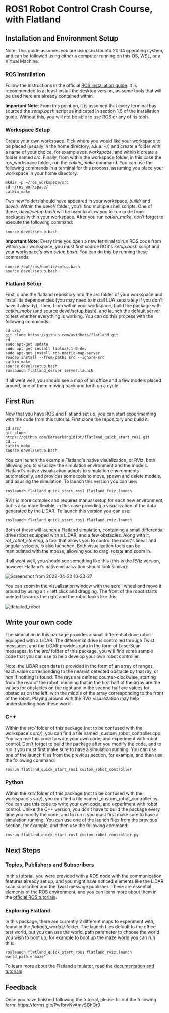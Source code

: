 # ROS1 Robot Control Crash Course, with Flatland

## Installation and Environment Setup

Note: This guide assumes you are using an Ubuntu 20.04 operating system, and can be followed using either a computer running on this OS, WSL, or a Virtual Machine.

### ROS Installation

Follow the instructions in the official [ROS installation guide](http://wiki.ros.org/noetic/Installation/Ubuntu). It is recommended to at least install the desktop version, as some tools that will be used here are already contained within.

**Important Note**: From this point on, it is assumed that every terminal has sourced the _setup.bash_ script as indicated in section 1.5 of the installation guide. Without this, you will not be able to use ROS or any of its tools.

### Workspace Setup

Create your own workspace. Pick where you would like your workspace to be placed (usually in the home directory, a.k.a. _~/_) and create a folder with a name of your choice, for example _ros\_workspace_, and within it create a folder named _src_. Finally, from within the workspace folder, in this case the ros_workspace folder, run the _catkin\_make_ command. You can use the following commands in a terminal for this process, assuming you place your workspace in your home directory:

```
mkdir -p ~/ros_workspace/src
cd ~/ros_workspace/
catkin_make
```

Two new folders should have appeared in your workspace, _build/_ and _devel/_. Within the _devel/_ folder, you'll find multiple shell scripts. One of these, _devel/setup.bash_ will be used to allow you to run code from packages within your workspace. After you run _catkin\_make_, don't forget to execute the following command:

```
source devel/setup.bash
```

**Important Note**: Every time you open a new terminal to run ROS code from within your workspace, you must first source ROS's _setup.bash_ script and your workspace's own _setup.bash_. You can do this by running these commands:

```
source /opt/ros/noetic/setup.bash
source devel/setup.bash
```

### Flatland Setup

First, clone the flatland repository into the _src_ folder of your workspace and install its dependencies (you may need to install LUA separately if you don't have it already). Then, from within your workspace, build the package with _catkin\_make_ (and source devel/setup.bash), and launch the default server to test whether everything is working. You can do this process with the following commands:

```
cd src/
git clone https://github.com/avidbots/flatland.git
cd ..
sudo apt-get update
sudo apt-get install liblua5.1-0-dev
sudo apt-get install ros-noetic-map-server
rosdep install --from-paths src --ignore-src
catkin_make
source devel/setup.bash
roslaunch flatland_server server.launch
```

If all went well, you should see a map of an office and a few models placed around, one of them moving back and forth on a cycle.

## First Run

Now that you have ROS and Flatland set up, you can start experimenting with the code from this tutorial. First clone the repository and build it:
```
cd src/
git clone https://github.com/BerserkingIdiot/flatland_quick_start_ros1.git
cd ..
catkin_make
source devel/setup.bash
```
You can launch the example Flatland's native visualization, or RViz, both allowing you to visualize the simulation environment and the models.
Flatland's native visualization adapts to simulation environments automatically, and provides some tools to move, spawn and delete models, and pausing the simulation. To launch this version you can use:
```
roslaunch flatland_quick_start_ros1 flatland_fviz.launch
```
RViz is more complex and requires manual setup for each new environment, but is also more flexible, in this case providing a visualization of the data generated by the LiDAR. To launch this version you can use:
```
roslaunch flatland_quick_start_ros1 flatland_rviz.launch
```
Both of these will launch a Flatland simulation, containing a small differential drive robot equipped with a LiDAR, and a few obstacles. Along with it, _rqt\_robot\_steering_, a tool that allows you to control the robot's linear and angular velocity, is also launched. Both visualization tools can be manipulated with the mouse, allowing you to drag, rotate and zoom in.

If all went well, you should see something like this (this is the RViz version, however Flatland's native visualization should look similar):

![Screenshot from 2022-04-20 10-23-27](https://user-images.githubusercontent.com/38168315/164197987-29a0a7ce-2651-4777-bcbb-07eb2cf1137f.png)

You can zoom in the visualization window with the scroll wheel and move it around by using alt + left click and dragging. The front of the robot starts pointed towards the right and the robot looks like this:

![detailed_robot](https://user-images.githubusercontent.com/38168315/175785428-7792a770-7a78-4777-91b3-50555e26e98a.png)

## Write your own code

The simulation in this package provides a small differential drive robot equipped with a LiDAR. The differential drive is controlled through Twist messages, and the LiDAR provides data in the form of LaserScan messages. In the _src/_ folder of this package, you will find some sample code that you can use to help develop your own robot controller.

Note: the LiDAR scan data is provided in the form of an array of ranges, each value corresponding to the nearest detected obstacle by that ray, or _nan_ if nothing is found. The rays are defined counter-clockwise, starting from the rear of the robot, meaning that in the first half of the array are the values for obstacles on the right and in the second half are values for obstacles on the left, with the middle of the array corresponding to the front of the robot. Playing around with the RViz visualization may help understanding how these work.

### C++

Within the _src/_ folder of this package (not to be confused with the workspace's _src/_), you can find a file named _custom_robot_controller.cpp. You can use this code to write your own code, and experiment with robot control. Don't forget to build the package after you modify the code, and to run it you must first make sure to have a simulation running. You can use one of the launch files from the previous section, for example, and then use the following command:
```
rosrun flatland_quick_start_ros1 custom_robot_controller
```

### Python

Within the _src/_ folder of this package (not to be confused with the workspace's _src/_), you can find a file named _custom_robot_controller.py. You can use this code to write your own code, and experiment with robot control. Unlike the C++ version, you don't have to build the package every time you modify the code, and to run it you must first make sure to have a simulation running. You can use one of the launch files from the previous section, for example, and then use the following command:
```
rosrun flatland_quick_start_ros1 custom_robot_controller.py
```

## Next Steps

### Topics, Publishers and Subscribers

In this tutorial, you were provided with a ROS node with the communication features already set up, and you might have noticed elements like the LiDAR scan subscriber and the Twist message publisher. These are essential elements of the ROS environment, and you can learn more about them in the [official ROS tutorials](http://wiki.ros.org/ROS/Tutorials).

### Exploring Flatland

In this package, there are currently 2 different maps to experiment with, found in the _flatland\_worlds/_ folder. The launch files default to the office test world, but you can use the world_path parameter to choose the world you wish to boot up, for example to boot up the maze world you can run this:
```
roslaunch flatland_quick_start_ros1 flatland_rviz.launch world_path:="maze" 
```

To learn more about the Flatland simulator, read the [documentation and tutorials](https://flatland-simulator.readthedocs.io/en/latest/)

## Feedback

Once you have finished following the tutorial, please fill out the following form: https://forms.gle/Pw1brvNvAmvSGhQr9

